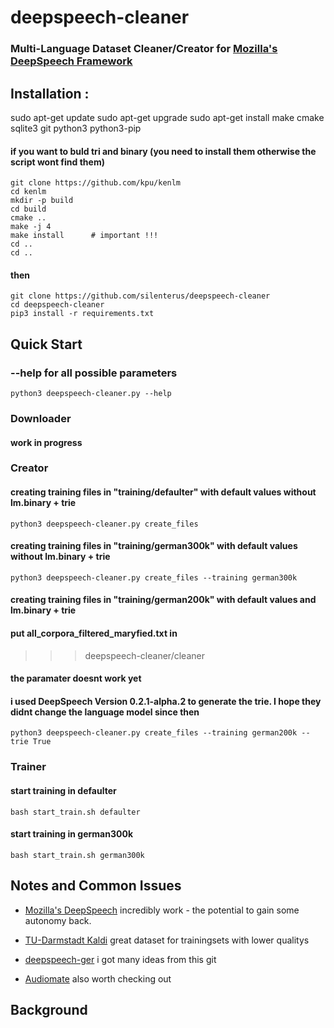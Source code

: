 # deepspeech-cleaner

### Multi-Language Dataset Cleaner/Creator for [Mozilla's DeepSpeech Framework ](https://github.com/mozilla/DeepSpeech/) 

#### 

## Installation :

sudo apt-get update 
sudo apt-get upgrade
sudo apt-get install make cmake sqlite3 git python3 python3-pip 




 
#### if you want to buld tri and binary (you need to install them otherwise the script wont find them)
```
git clone https://github.com/kpu/kenlm
cd kenlm
mkdir -p build
cd build
cmake ..
make -j 4
make install      # important !!!
cd ..
cd ..

```

#### then
```
git clone https://github.com/silenterus/deepspeech-cleaner
cd deepspeech-cleaner
pip3 install -r requirements.txt
```


## Quick Start


### --help for all possible parameters
```
python3 deepspeech-cleaner.py --help

```


### Downloader

#### work in progress



### Creator



#### creating training files in "training/defaulter" with default values without lm.binary + trie
```
python3 deepspeech-cleaner.py create_files

```
#### creating training files in "training/german300k" with default values without lm.binary + trie
```
python3 deepspeech-cleaner.py create_files --training german300k
```


#### creating training files in "training/german200k" with default values and lm.binary + trie
#### put all_corpora_filtered_maryfied.txt in 
>>> deepspeech-cleaner/cleaner 

#### the paramater doesnt work yet

#### i used DeepSpeech Version 0.2.1-alpha.2 to generate the trie. I hope they didnt change the language model since then
```
python3 deepspeech-cleaner.py create_files --training german200k --trie True

```

### Trainer


#### start training in defaulter
```
bash start_train.sh defaulter
```

#### start training in german300k
```
bash start_train.sh german300k
```




## Notes and Common Issues


  * [Mozilla's DeepSpeech](https://github.com/mozilla/DeepSpeech/)
    incredibly work - the potential to gain some autonomy back.


  * [TU-Darmstadt Kaldi](https://github.com/uhh-lt/kaldi-tuda-de)
    great dataset for trainingsets with lower qualitys 


  * [deepspeech-ger](https://github.com/ynop/deepspeech-german)
    i got many ideas from this git


  * [Audiomate](https://github.com/ynop/audiomate)
    also worth checking out



## Background
